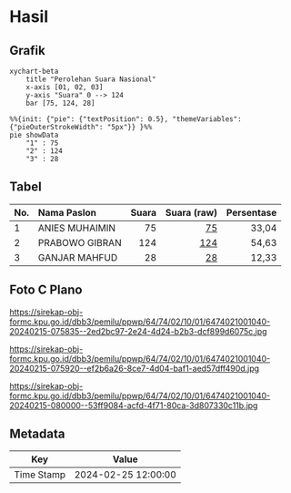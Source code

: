 # Hasil

## Grafik

```mermaid
xychart-beta
    title "Perolehan Suara Nasional"
    x-axis [01, 02, 03]
    y-axis "Suara" 0 --> 124
    bar [75, 124, 28]
```

```mermaid
%%{init: {"pie": {"textPosition": 0.5}, "themeVariables": {"pieOuterStrokeWidth": "5px"}} }%%
pie showData
    "1" : 75
    "2" : 124
    "3" : 28
```

## Tabel

| No. | Nama Paslon    | Suara | Suara (raw) | Persentase |
|:--- |:-------------- | -----:| -----------:| ----------:|
| 1   | ANIES MUHAIMIN | 75    | [75][p-1]   | 33,04      |
| 2   | PRABOWO GIBRAN | 124   | [124][p-2]  | 54,63      |
| 3   | GANJAR MAHFUD  | 28    | [28][p-3]   | 12,33      |


[p-1]: https://github.com/gigit-pemilu/pemilu-2024/blob/main/pilpres/hitung-suara/sub/64-kalimantan-timur/sub/74-kota-bontang/sub/02-bontang-selatan/sub/1001-tanjung-laut/sub/040-tps/sub/paslon-1.txt
[p-2]: https://github.com/gigit-pemilu/pemilu-2024/blob/main/pilpres/hitung-suara/sub/64-kalimantan-timur/sub/74-kota-bontang/sub/02-bontang-selatan/sub/1001-tanjung-laut/sub/040-tps/sub/paslon-2.txt
[p-3]: https://github.com/gigit-pemilu/pemilu-2024/blob/main/pilpres/hitung-suara/sub/64-kalimantan-timur/sub/74-kota-bontang/sub/02-bontang-selatan/sub/1001-tanjung-laut/sub/040-tps/sub/paslon-3.txt

## Foto C Plano

https://sirekap-obj-formc.kpu.go.id/dbb3/pemilu/ppwp/64/74/02/10/01/6474021001040-20240215-075835--2ed2bc97-2e24-4d24-b2b3-dcf899d6075c.jpg

https://sirekap-obj-formc.kpu.go.id/dbb3/pemilu/ppwp/64/74/02/10/01/6474021001040-20240215-075920--ef2b6a26-8ce7-4d04-baf1-aed57dff490d.jpg

https://sirekap-obj-formc.kpu.go.id/dbb3/pemilu/ppwp/64/74/02/10/01/6474021001040-20240215-080000--53ff9084-acfd-4f71-80ca-3d807330c11b.jpg


## Metadata

| Key        | Value               |
| ---------- | ------------------- |
| Time Stamp | 2024-02-25 12:00:00 |




